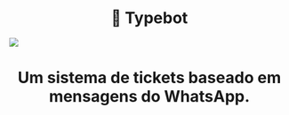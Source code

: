<h1 align="center">🚀 Typebot</h1>
<img src="https://" />
<h1 align="center">Um sistema de tickets baseado em mensagens do WhatsApp.</h1> 
